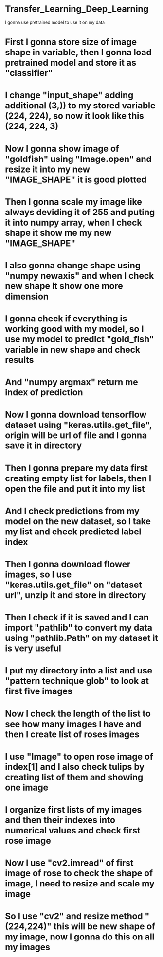 # Transfer_Learning_Deep_Learning
I gonna use pretrained model to use it on my data
# First I gonna store size of image shape in variable, then I gonna load pretrained model and store it as "classifier"
# I change "input_shape" adding additional (3,)) to my stored variable (224, 224), so now it look like this (224, 224, 3)
# Now I gonna show image of "goldfish" using "Image.open" and resize it into my new "IMAGE_SHAPE" it is good plotted
# Then I gonna scale my image like always deviding it of 255 and puting it into numpy array, when I check shape it show me my new "IMAGE_SHAPE"
# I also gonna change shape using "numpy newaxis" and when I check new shape it show one more dimension
# I gonna check if everything is working good with my model, so I use my model to predict "gold_fish" variable in new shape and check results
# And "numpy argmax" return me index of prediction
# Now I gonna download tensorflow dataset using "keras.utils.get_file", origin will be url of file and I gonna save it in directory
# Then I gonna prepare my data first creating empty list for labels, then I open the file and put it into my list 
# And I check predictions from my model on the new dataset, so I take my list and check predicted label index 
# Then I gonna download flower images, so I use "keras.utils.get_file" on "dataset url", unzip it and store in directory 
# Then I check if it is saved and I can import "pathlib" to convert my data using "pathlib.Path" on my dataset it is very useful
# I put my directory into a list and use "pattern technique glob" to look at first five images
# Now I check the length of the list to see how many images I have and then I create list of roses images
# I use "Image" to open rose image of index[1] and I also check tulips by creating list of them and showing one image 
# I organize first lists of my images and then their indexes into numerical values and check first rose image 
# Now I use "cv2.imread" of first image of rose to check the shape of image, I need to resize and scale my image 
# So I use "cv2" and resize method "(224,224)" this will be new shape of my image, now I gonna do this on all my images 
